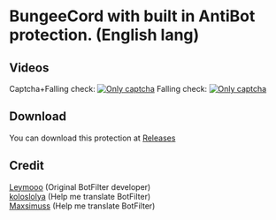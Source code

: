 BungeeCord with built in AntiBot protection. (English lang)
==========

Videos
--------
Captcha+Falling check:
[![Only captcha](https://i.ytimg.com/vi/S27EbttIG-8/1.jpg)](https://youtu.be/S27EbttIG-8)
Falling check:
[![Only captcha](https://i.ytimg.com/vi/23O16oJyvl8/1.jpg)](https://youtu.be/23O16oJyvl8)

Download
--------
You can download this protection at [Releases](https://github.com/LoyisaStinks/BungeeCord-BotFilter-ENG/releases/)

Credit
--------
[Leymooo](https://github.com/Leymooo) (Original BotFilter developer)<br>
[koloslolya](https://github.com/SleepyKolosLolya) (Help me translate BotFilter)<br>
[Maxsimuss](https://github.com/Maxsimuss) (Help me translate BotFilter)

